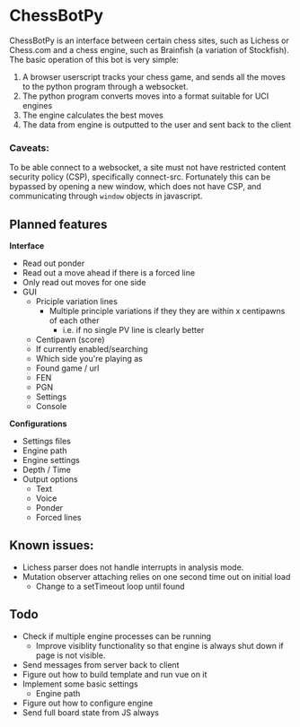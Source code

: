 # ChessBotPy

ChessBotPy is an interface between certain chess sites, such as Lichess or Chess.com and a chess engine, such as Brainfish (a variation of Stockfish).
The basic operation of this bot is very simple:

1. A browser userscript tracks your chess game, and sends all the moves to the python program through a websocket.
2. The python program converts moves into a format suitable for UCI engines
3. The engine calculates the best moves
4. The data from engine is outputted to the user and sent back to the client

### Caveats:

To be able connect to a websocket, a site must not have restricted content security policy (CSP), specifically connect-src. Fortunately this can be bypassed by opening a new window, which does not have CSP, and communicating through `window` objects in javascript.

## Planned features

**Interface**

-   Read out ponder
-   Read out a move ahead if there is a forced line
-   Only read out moves for one side
-   GUI
    -   Priciple variation lines
        -   Multiple principle variations if they they are within x centipawns of each other
            -   i.e. if no single PV line is clearly better
    -   Centipawn (score)
    -   If currently enabled/searching
    -   Which side you're playing as
    -   Found game / url
    -   FEN
    -   PGN
    -   Settings
    -   Console

**Configurations**

-   Settings files
-   Engine path
-   Engine settings
-   Depth / Time
-   Output options
    -   Text
    -   Voice
    -   Ponder
    -   Forced lines

## Known issues:

-   Lichess parser does not handle interrupts in analysis mode.
-   Mutation observer attaching relies on one second time out on initial load
    -   Change to a setTimeout loop until found

## Todo

-   Check if multiple engine processes can be running
    -   Improve visiblity functionality so that engine is always shut down if page is not visible.
-   Send messages from server back to client
-   Figure out how to build template and run vue on it
-   Implement some basic settings
    -   Engine path
-   Figure out how to configure engine
-   Send full board state from JS always
